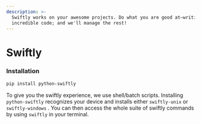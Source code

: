 ```yaml
---
description: >-
  Swiftly works on your awesome projects. Do what you are good at—writing
  incredible code; and we'll manage the rest!
---
```


# Swiftly

### Installation

```bash
pip install python-swiftly
```

To give you the swiftly experience, we use shell/batch scripts. Installing `python-swiftly` recognizes your device and installs either `swiftly-unix` or `swiftly-windows` . You can then access the whole suite of swiftly commands by using `swiftly` in your terminal.
